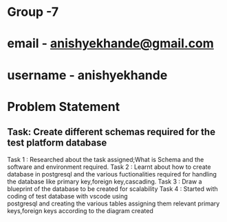 # Group -7
# email - anishyekhande@gmail.com
# username - anishyekhande
# Problem Statement
## Task: Create different schemas required for the test platform database

Task 1 : Researched about the task assigned;What is Schema and the software and environment required.
Task 2 : Learnt about how to create database in postgresql and the various fuctionalities required for handling the database like 
         primary key,foreign key,cascading.
Task 3 : Draw a blueprint of the database to be created for scalability
Task 4 : Started with coding of test database with vscode using          
         postgresql and creating the various tables assigning them relevant primary keys,foreign keys according to the diagram created  
